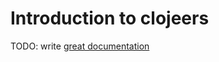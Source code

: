 # Introduction to clojeers

TODO: write [great documentation](http://jacobian.org/writing/what-to-write/)
